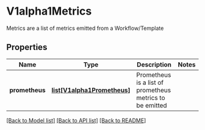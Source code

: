# V1alpha1Metrics

Metrics are a list of metrics emitted from a Workflow/Template
## Properties
Name | Type | Description | Notes
------------ | ------------- | ------------- | -------------
**prometheus** | [**list[V1alpha1Prometheus]**](V1alpha1Prometheus.md) | Prometheus is a list of prometheus metrics to be emitted | 

[[Back to Model list]](../README.md#documentation-for-models) [[Back to API list]](../README.md#documentation-for-api-endpoints) [[Back to README]](../README.md)


